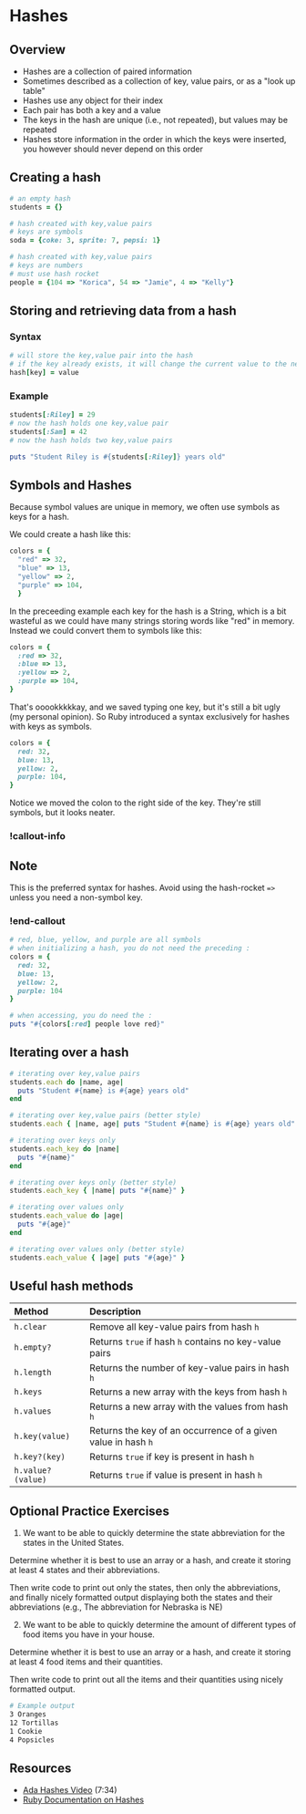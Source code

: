 # Hashes

## Overview

* Hashes are a collection of paired information
* Sometimes described as a collection of key, value pairs, or as a "look up table"
* Hashes use any object for their index
* Each pair has both a key and a value
* The keys in the hash are unique (i.e., not repeated), but values may be repeated
* Hashes store information in the order in which the keys were inserted, you however should never depend on this order

## Creating a hash

```ruby
# an empty hash
students = {}

# hash created with key,value pairs
# keys are symbols
soda = {coke: 3, sprite: 7, pepsi: 1}

# hash created with key,value pairs
# keys are numbers
# must use hash rocket
people = {104 => "Korica", 54 => "Jamie", 4 => "Kelly"}
```

## Storing and retrieving data from a hash

### Syntax

```ruby
# will store the key,value pair into the hash
# if the key already exists, it will change the current value to the new value
hash[key] = value
```

### Example

```ruby
students[:Riley] = 29
# now the hash holds one key,value pair
students[:Sam] = 42
# now the hash holds two key,value pairs

puts "Student Riley is #{students[:Riley]} years old"
```

## Symbols and Hashes

Because symbol values are unique in memory, we often use symbols as keys for a hash.

We could create a hash like this:

```ruby
colors = {
  "red" => 32,
  "blue" => 13,
  "yellow" => 2,
  "purple" => 104,
  }
```

In the preceeding example each key for the hash is a String, which is a bit wasteful as we could have many strings storing words like "red" in memory.  Instead we could convert them to symbols like this:

```ruby
colors = {
  :red => 32,
  :blue => 13,
  :yellow => 2,
  :purple => 104,
}
```

That's ooookkkkkay, and we saved typing one key, but it's still a bit ugly (my personal opinion).  So Ruby introduced a syntax exclusively for hashes with keys as symbols.

```ruby
colors = {
  red: 32,
  blue: 13,
  yellow: 2,
  purple: 104,
}
```

Notice we moved the colon to the right side of the key.  They're still symbols, but it looks neater.  

<!-- available callout types: info, success, warning, danger, secondary  -->
### !callout-info

## Note

This is the preferred syntax for hashes.  Avoid using the hash-rocket `=>` unless you need a non-symbol key.

### !end-callout


```ruby
# red, blue, yellow, and purple are all symbols
# when initializing a hash, you do not need the preceding :
colors = {
  red: 32, 
  blue: 13, 
  yellow: 2, 
  purple: 104
}

# when accessing, you do need the :
puts "#{colors[:red] people love red}"
```

## Iterating over a hash

```ruby
# iterating over key,value pairs
students.each do |name, age|
  puts "Student #{name} is #{age} years old"
end

# iterating over key,value pairs (better style)
students.each { |name, age| puts "Student #{name} is #{age} years old" }

# iterating over keys only
students.each_key do |name|
  puts "#{name}"
end

# iterating over keys only (better style)
students.each_key { |name| puts "#{name}" }

# iterating over values only
students.each_value do |age|
  puts "#{age}"
end

# iterating over values only (better style)
students.each_value { |age| puts "#{age}" }
```

## Useful hash methods

| Method            | Description                                                   |
| :---------------- | :------------------------------------------------------------ |
| `h.clear`         | Remove all key-value pairs from hash `h`                      |
| `h.empty?`        | Returns `true` if hash `h` contains no key-value pairs        |
| `h.length`        | Returns the number of key-value pairs in hash `h`             |
| `h.keys`          | Returns a new array with the keys from hash `h`               |
| `h.values`        | Returns a new array with the values from hash `h`             |
| `h.key(value)`    | Returns the key of an occurrence of a given value in hash `h` |
| `h.key?(key)`     | Returns `true` if key is present in hash `h`                  |
| `h.value?(value)` | Returns `true` if value is present in hash `h`                |

## Optional Practice Exercises

1. We want to be able to quickly determine the state abbreviation for the states in the United States. 

  Determine whether it is best to use an array or a hash, and create it storing at least 4 states and their abbreviations.

  Then write code to print out only the states, then only the abbreviations, and finally nicely formatted output displaying both the states and their abbreviations (e.g., The abbreviation for Nebraska is NE)

2. We want to be able to quickly determine the amount of different types of food items you have in your house.

  Determine whether it is best to use an array or a hash, and create it storing at least 4 food items and their quantities.

  Then write code to print out all the items and their quantities using nicely formatted output.

  ```bash
  # Example output
  3 Oranges
  12 Tortillas
  1 Cookie
  4 Popsicles
  ```

## Resources

* [Ada Hashes Video](https://adaacademy.hosted.panopto.com/Panopto/Pages/Viewer.aspx?id=6bcf8425-d83c-43b3-8cdc-8792acca77ef) (7:34)
* [Ruby Documentation on Hashes](http://ruby-doc.org/core-2.4.0/Hash.html)

